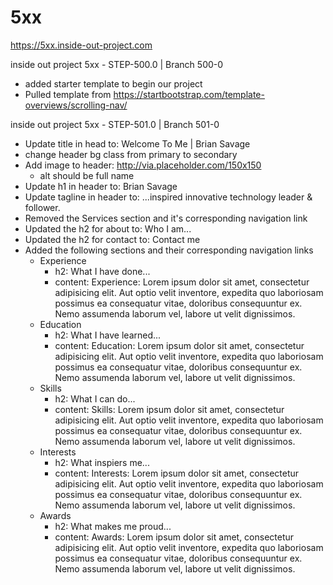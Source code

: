 # 5xx

https://5xx.inside-out-project.com


inside out project 5xx - STEP-500.0 | Branch 500-0
- added starter template to begin our project
- Pulled template from https://startbootstrap.com/template-overviews/scrolling-nav/

inside out project 5xx - STEP-501.0 | Branch 501-0
- Update title in head to: Welcome To Me | Brian Savage
- change header bg class from primary to secondary
- Add image to header: http://via.placeholder.com/150x150
   - alt should be full name
- Update h1 in header to: Brian Savage
- Update tagline in header to: ...inspired innovative technology leader & follower.
- Removed the Services section and it's corresponding navigation link
- Updated the h2 for about to: Who I am...
- Updated the h2 for contact to: Contact me
- Added the following sections and their corresponding navigation links
    - Experience
        - h2: What I have done...
        - content: Experience: Lorem ipsum dolor sit amet, consectetur adipisicing elit. Aut optio velit inventore, expedita quo laboriosam possimus ea consequatur vitae, doloribus consequuntur ex. Nemo assumenda laborum vel, labore ut velit dignissimos.
    - Education
        - h2: What I have learned...
        - content: Education: Lorem ipsum dolor sit amet, consectetur adipisicing elit. Aut optio velit inventore, expedita quo laboriosam possimus ea consequatur vitae, doloribus consequuntur ex. Nemo assumenda laborum vel, labore ut velit dignissimos.
    - Skills
        - h2: What I can do...
        - content: Skills: Lorem ipsum dolor sit amet, consectetur adipisicing elit. Aut optio velit inventore, expedita quo laboriosam possimus ea consequatur vitae, doloribus consequuntur ex. Nemo assumenda laborum vel, labore ut velit dignissimos.
    - Interests
        - h2: What inspiers me...
        - content: Interests: Lorem ipsum dolor sit amet, consectetur adipisicing elit. Aut optio velit inventore, expedita quo laboriosam possimus ea consequatur vitae, doloribus consequuntur ex. Nemo assumenda laborum vel, labore ut velit dignissimos.
    - Awards
        - h2: What makes me proud...
        - content: Awards: Lorem ipsum dolor sit amet, consectetur adipisicing elit. Aut optio velit inventore, expedita quo laboriosam possimus ea consequatur vitae, doloribus consequuntur ex. Nemo assumenda laborum vel, labore ut velit dignissimos.